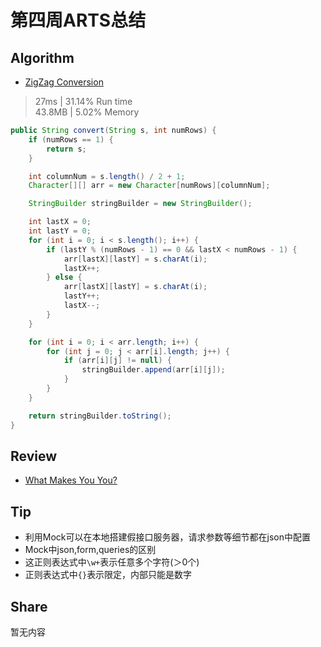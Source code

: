 # 第四周ARTS总结
## Algorithm
- [ZigZag Conversion](https://leetcode.com/problems/zigzag-conversion/)
> 27ms | 31.14% Run time  
> 43.8MB | 5.02% Memory
```java
public String convert(String s, int numRows) {
    if (numRows == 1) {
        return s;
    }

    int columnNum = s.length() / 2 + 1;
    Character[][] arr = new Character[numRows][columnNum];

    StringBuilder stringBuilder = new StringBuilder();

    int lastX = 0;
    int lastY = 0;
    for (int i = 0; i < s.length(); i++) {
        if (lastY % (numRows - 1) == 0 && lastX < numRows - 1) {
            arr[lastX][lastY] = s.charAt(i);
            lastX++;
        } else {
            arr[lastX][lastY] = s.charAt(i);
            lastY++;
            lastX--;
        }
    }

    for (int i = 0; i < arr.length; i++) {
        for (int j = 0; j < arr[i].length; j++) {
            if (arr[i][j] != null) {
                stringBuilder.append(arr[i][j]);
            }
        }
    }

    return stringBuilder.toString();
}
```

## Review
- [What Makes You You?](https://waitbutwhy.com/2014/12/what-makes-you-you.html)

## Tip
+ 利用Mock可以在本地搭建假接口服务器，请求参数等细节都在json中配置
+ Mock中json,form,queries的区别
+ 这正则表达式中`\w+`表示任意多个字符(＞0个)
+ 正则表达式中`{}`表示限定，内部只能是数字

## Share
暂无内容